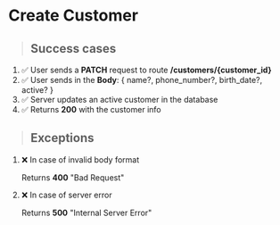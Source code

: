 # Create Customer

> ## Success cases

1. ✅ User sends a **PATCH** request to route **/customers/{customer_id}**
2. ✅ User sends in the **Body**: { name?, phone_number?, birth_date?, active? }
3. ✅ Server updates an active customer in the database
4. ✅ Returns **200** with the customer info

> ## Exceptions

1. ❌ In case of invalid body format

    Returns **400** "Bad Request"

2. ❌ In case of server error

    Returns **500** "Internal Server Error"